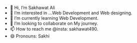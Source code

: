 - 👋 Hi, I’m Sakhawat Ali
- 👀 I’m interested in ...Web Development and Web designing.
- 🌱 I’m currently learning Web Development. 
- 💞️ I’m looking to collaborate on My journey.
- 📫 How to reach me @insta: sakhawat490.
- 😄 Pronouns: Sakhi
   

